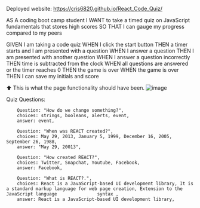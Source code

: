 Deployed website: https://cris6820.github.io/React_Code_Quiz/

AS A coding boot camp student
I WANT to take a timed quiz on JavaScript fundamentals that stores high scores
SO THAT I can gauge my progress compared to my peers

GIVEN I am taking a code quiz
WHEN I click the start button
THEN a timer starts and I am presented with a question
WHEN I answer a question
THEN I am presented with another question
WHEN I answer a question incorrectly
THEN time is subtracted from the clock
WHEN all questions are answered or the timer reaches 0
THEN the game is over
WHEN the game is over
THEN I can save my initials and score

⬆ This is what the page functionality should have been.
![image](https://user-images.githubusercontent.com/107166355/205411395-b10d9f9f-220c-4fa2-9487-8c5a992b860f.png)


Quiz Questions:


        Question: "How do we change something?",
        choices: strings, booleans, alerts, event,
        answer: event,

        Question: "When was REACT created?",
        choices: May 29, 2013, January 5, 1999, December 16, 2005, September 26, 1988,
        answer: "May 29, 20013",

        Question: "How created REACT?",
        choices: Twitter, Snapchat, Youtube, Facebook,
        answer: Facebook,

        Question: "What is REACT?.",
        choices: React is a JavaScript-based UI development library, It is a standard markup language for web page creation, Extension to the JavaScript language               syntax ,
        answer: React is a JavaScript-based UI development library,

